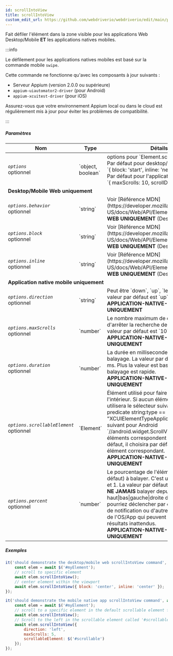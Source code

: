 ```yaml
---
id: scrollIntoView
title: scrollIntoView
custom_edit_url: https://github.com/webdriverio/webdriverio/edit/main/packages/webdriverio/src/commands/mobile/scrollIntoView.ts
---
```


Fait défiler l'élément dans la zone visible pour les applications Web Desktop/Mobile <strong>ET</strong> les applications natives mobiles.

:::info

Le défilement pour les applications natives mobiles est basé sur la commande mobile `swipe`.

Cette commande ne fonctionne qu'avec les composants à jour suivants :
 - Serveur Appium (version 2.0.0 ou supérieure)
 - `appium-uiautomator2-driver` (pour Android)
 - `appium-xcuitest-driver` (pour iOS)

Assurez-vous que votre environnement Appium local ou dans le cloud est régulièrement mis à jour pour éviter les problèmes de compatibilité.

:::

##### Paramètres

<table>
  <thead>
    <tr>
      <th>Nom</th><th>Type</th><th>Détails</th>
    </tr>
  </thead>
  <tbody>
    <tr>
      <td><code><var>options</var></code><br /><span className="label labelWarning">optionnel</span></td>
      <td>`object, boolean`</td>
      <td>options pour `Element.scrollIntoView()`. Par défaut pour desktop/mobile web : <br/> `{ block: 'start', inline: 'nearest' }` <br /> Par défaut pour l'application native mobile <br /> `{ maxScrolls: 10, scrollDirection: 'down' }`</td>
    </tr>
    <tr>
              <td colspan="3"><strong>Desktop/Mobile Web uniquement</strong></td>
            </tr>
    <tr>
      <td><code><var>options.behavior</var></code><br /><span className="label labelWarning">optionnel</span></td>
      <td>`string`</td>
      <td>Voir [Référence MDN](https://developer.mozilla.org/en-US/docs/Web/API/Element/scrollIntoView). <br /><strong>WEB UNIQUEMENT</strong> (Desktop/Mobile)</td>
    </tr>
    <tr>
      <td><code><var>options.block</var></code><br /><span className="label labelWarning">optionnel</span></td>
      <td>`string`</td>
      <td>Voir [Référence MDN](https://developer.mozilla.org/en-US/docs/Web/API/Element/scrollIntoView). <br /><strong>WEB UNIQUEMENT</strong> (Desktop/Mobile)</td>
    </tr>
    <tr>
      <td><code><var>options.inline</var></code><br /><span className="label labelWarning">optionnel</span></td>
      <td>`string`</td>
      <td>Voir [Référence MDN](https://developer.mozilla.org/en-US/docs/Web/API/Element/scrollIntoView). <br /><strong>WEB UNIQUEMENT</strong> (Desktop/Mobile)</td>
    </tr>
    <tr>
              <td colspan="3"><strong>Application native mobile uniquement</strong></td>
            </tr>
    <tr>
      <td><code><var>options.direction</var></code><br /><span className="label labelWarning">optionnel</span></td>
      <td>`string`</td>
      <td>Peut être `down`, `up`, `left` ou `right`, la valeur par défaut est `up`. <br /><strong>APPLICATION-NATIVE-MOBILE UNIQUEMENT</strong></td>
    </tr>
    <tr>
      <td><code><var>options.maxScrolls</var></code><br /><span className="label labelWarning">optionnel</span></td>
      <td>`number`</td>
      <td>Le nombre maximum de défilements avant d'arrêter la recherche de l'élément, la valeur par défaut est `10`. <br /><strong>APPLICATION-NATIVE-MOBILE UNIQUEMENT</strong></td>
    </tr>
    <tr>
      <td><code><var>options.duration</var></code><br /><span className="label labelWarning">optionnel</span></td>
      <td>`number`</td>
      <td>La durée en millisecondes pour le balayage. La valeur par défaut est `1500` ms. Plus la valeur est basse, plus le balayage est rapide.<br /><strong>APPLICATION-NATIVE-MOBILE UNIQUEMENT</strong></td>
    </tr>
    <tr>
      <td><code><var>options.scrollableElement</var></code><br /><span className="label labelWarning">optionnel</span></td>
      <td>`Element`</td>
      <td>Élément utilisé pour faire défiler à l'intérieur. Si aucun élément n'est fourni, il utilisera le sélecteur suivant pour iOS `-ios predicate string:type == "XCUIElementTypeApplication"` et le suivant pour Android `//android.widget.ScrollView'`. Si plusieurs éléments correspondent au sélecteur par défaut, il choisira par défaut le premier élément correspondant. <br /> <strong>APPLICATION-NATIVE-MOBILE UNIQUEMENT</strong></td>
    </tr>
    <tr>
      <td><code><var>options.percent</var></code><br /><span className="label labelWarning">optionnel</span></td>
      <td>`number`</td>
      <td>Le pourcentage de l'élément défilable (par défaut) à balayer. C'est une valeur entre 0 et 1. La valeur par défaut est `0.95`.<br /><strong>NE JAMAIS</strong> balayer depuis l'extrême haut|bas|gauche|droite de l'écran, vous pourriez déclencher par exemple la barre de notification ou d'autres fonctionnalités de l'OS/App qui peuvent conduire à des résultats inattendus.<br /> <strong>APPLICATION-NATIVE-MOBILE UNIQUEMENT</strong></td>
    </tr>
  </tbody>
</table>

##### Exemples

```js title="desktop.mobile.web.scrollIntoView.js"
it('should demonstrate the desktop/mobile web scrollIntoView command', async () => {
    const elem = await $('#myElement');
    // scroll to specific element
    await elem.scrollIntoView();
    // center element within the viewport
    await elem.scrollIntoView({ block: 'center', inline: 'center' });
});

```

```js title="mobile.native.app.scrollIntoView.js"
it('should demonstrate the mobile native app scrollIntoView command', async () => {
    const elem = await $('#myElement');
    // scroll to a specific element in the default scrollable element for Android or iOS for a maximum of 10 scrolls
    await elem.scrollIntoView();
    // Scroll to the left in the scrollable element called '#scrollable' for a maximum of 5 scrolls
    await elem.scrollIntoView({
        direction: 'left',
        maxScrolls: 5,
        scrollableElement: $('#scrollable')
    });
});
```